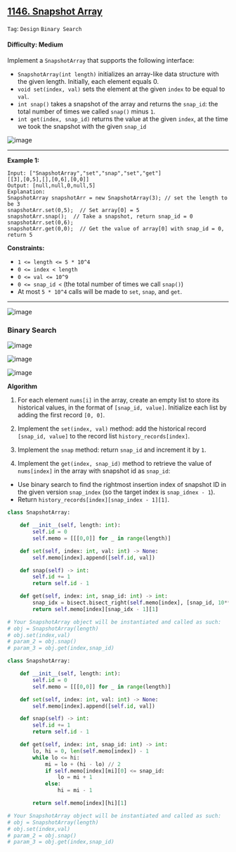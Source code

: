 ## [1146. Snapshot Array](https://leetcode.com/problems/snapshot-array/)

```Tag```: ```Design``` ```Binary Search```

#### Difficulty: Medium 

Implement a ```SnapshotArray``` that supports the following interface:

- ```SnapshotArray(int length)``` initializes an array-like data structure with the given length. Initially, each element equals 0.
- ```void set(index, val)``` sets the element at the given ```index``` to be equal to ```val```.
- ```int snap()``` takes a snapshot of the array and returns the ```snap_id```: the total number of times we called ```snap()``` minus ```1```.
- ```int get(index, snap_id)``` returns the value at the given ```index```, at the time we took the snapshot with the given ```snap_id```

![image](https://github.com/quananhle/Python/assets/35042430/0d598ce4-4030-4dd4-b787-f5fb01562192)

---

__Example 1:__
```
Input: ["SnapshotArray","set","snap","set","get"]
[[3],[0,5],[],[0,6],[0,0]]
Output: [null,null,0,null,5]
Explanation: 
SnapshotArray snapshotArr = new SnapshotArray(3); // set the length to be 3
snapshotArr.set(0,5);  // Set array[0] = 5
snapshotArr.snap();  // Take a snapshot, return snap_id = 0
snapshotArr.set(0,6);
snapshotArr.get(0,0);  // Get the value of array[0] with snap_id = 0, return 5
```

__Constraints:__

- ```1 <= length <= 5 * 10^4```
- ```0 <= index < length```
- ```0 <= val <= 10^9```
- ```0 <= snap_id <``` (the total number of times we call ```snap()```)
- At most ```5 * 10^4``` calls will be made to ```set```, ```snap```, and ```get```.

---

![image](https://leetcode.com/problems/snapshot-array/Figures/1146/1.png)

### Binary Search

![image](https://leetcode.com/problems/snapshot-array/Figures/1146/2.png)

![image](https://leetcode.com/problems/snapshot-array/Figures/1146/5.png)

![image](https://leetcode.com/problems/snapshot-array/Figures/1146/3.png)

__Algorithm__

1. For each element ```nums[i]``` in the array, create an empty list to store its historical values, in the format of ```[snap_id, value]```. Initialize each list by adding the first record ```[0, 0]```.

2. Implement the ```set(index, val)``` method: add the historical record ```[snap_id, value]``` to the record list ```history_records[index]```.

3. Implement the ```snap``` method: return ```snap_id``` and increment it by ```1```.

4. Implement the ```get(index, snap_id)``` method to retrieve the value of ```nums[index]``` in the array with snapshot id as ```snap_id```:

- Use binary search to find the rightmost insertion index of snapshot ID in the given version ```snap_index``` (so the target index is ```snap_idnex - 1```).
- Return ```history_records[index][snap_index - 1][1]```.

```Python
class SnapshotArray:

    def __init__(self, length: int):
        self.id = 0
        self.memo = [[[0,0]] for _ in range(length)]

    def set(self, index: int, val: int) -> None:
        self.memo[index].append([self.id, val])

    def snap(self) -> int:
        self.id += 1
        return self.id - 1

    def get(self, index: int, snap_id: int) -> int:
        snap_idx = bisect.bisect_right(self.memo[index], [snap_id, 10**9])
        return self.memo[index][snap_idx - 1][1]

# Your SnapshotArray object will be instantiated and called as such:
# obj = SnapshotArray(length)
# obj.set(index,val)
# param_2 = obj.snap()
# param_3 = obj.get(index,snap_id)
```

```Python
class SnapshotArray:

    def __init__(self, length: int):
        self.id = 0
        self.memo = [[[0,0]] for _ in range(length)]

    def set(self, index: int, val: int) -> None:
        self.memo[index].append([self.id, val])

    def snap(self) -> int:
        self.id += 1
        return self.id - 1

    def get(self, index: int, snap_id: int) -> int:
        lo, hi = 0, len(self.memo[index]) - 1
        while lo <= hi:
            mi = lo + (hi - lo) // 2
            if self.memo[index][mi][0] <= snap_id:
                lo = mi + 1
            else:
                hi = mi - 1

        return self.memo[index][hi][1]

# Your SnapshotArray object will be instantiated and called as such:
# obj = SnapshotArray(length)
# obj.set(index,val)
# param_2 = obj.snap()
# param_3 = obj.get(index,snap_id)
```
